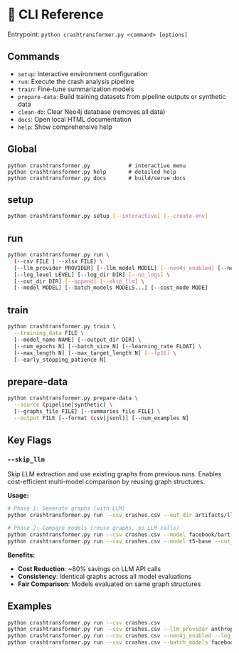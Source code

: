 # 🧰 CLI Reference

Entrypoint: `python crashtransformer.py <command> [options]`

## Commands

- `setup`: Interactive environment configuration
- `run`: Execute the crash analysis pipeline
- `train`: Fine-tune summarization models
- `prepare-data`: Build training datasets from pipeline outputs or synthetic data
- `clean-db`: Clear Neo4j database (removes all data)
- `docs`: Open local HTML documentation
- `help`: Show comprehensive help

## Global

```text
python crashtransformer.py            # interactive menu
python crashtransformer.py help       # detailed help
python crashtransformer.py docs       # build/serve docs
```

## setup

```bash
python crashtransformer.py setup [--interactive] [--create-env]
```

## run

```bash
python crashtransformer.py run \
  (--csv FILE | --xlsx FILE) \
  [--llm_provider PROVIDER] [--llm_model MODEL] [--neo4j_enabled] [--neo4j_uri URI] \
  [--log_level LEVEL] [--log_dir DIR] [--no_logs] \
  [--out_dir DIR] [--append] [--skip_llm] \
  [--model MODEL] [--batch_models MODELS...] [--cost_mode MODE]
```

## train

```bash
python crashtransformer.py train \
  --training_data FILE \
  [--model_name NAME] [--output_dir DIR] \
  [--num_epochs N] [--batch_size N] [--learning_rate FLOAT] \
  [--max_length N] [--max_target_length N] [--fp16] \
  [--early_stopping_patience N]
```

## prepare-data

```bash
python crashtransformer.py prepare-data \
  --source (pipeline|synthetic) \
  [--graphs_file FILE] [--summaries_file FILE] \
  --output FILE [--format (csv|jsonl)] [--num_examples N]
```

## Key Flags

### `--skip_llm`

Skip LLM extraction and use existing graphs from previous runs. Enables cost-efficient multi-model comparison by reusing graph structures.

**Usage:**

```bash
# Phase 1: Generate graphs (with LLM)
python crashtransformer.py run --csv crashes.csv --out_dir artifacts/llm_extraction

# Phase 2: Compare models (reuse graphs, no LLM calls)
python crashtransformer.py run --csv crashes.csv --model facebook/bart-base --out_dir artifacts/bart --skip_llm
python crashtransformer.py run --csv crashes.csv --model t5-base --out_dir artifacts/t5 --skip_llm
```

**Benefits:**

- **Cost Reduction**: ~80% savings on LLM API calls
- **Consistency**: Identical graphs across all model evaluations
- **Fair Comparison**: Models evaluated on same graph structures

## Examples

```bash
python crashtransformer.py run --csv crashes.csv
python crashtransformer.py run --csv crashes.csv --llm_provider anthropic
python crashtransformer.py run --csv crashes.csv --neo4j_enabled --log_level DEBUG
python crashtransformer.py run --csv crashes.csv --batch_models facebook/bart-base t5-base
```
